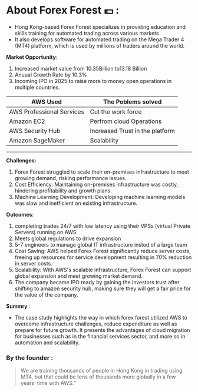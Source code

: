 # About Forex Forest :pound: :
- Hong Kong-based Forex Forest specializes in providing education and skills training for automated trading across various markets
- It also develops software for automated trading on the Mega Trader 4 (MT4) platform, which is used by millions of traders around the world.

**Market Opportunity**: 
 1. Increased market value from 10.35Billion to13.18 Billion
 1. Anuual Growth Rate by 10.3%
 1. Incoming IPO in 2025 to raise more to money open operations in multiple countries.


| AWS Used | The Poblems solved |
| ----------- | ----------- |
| AWS Professional Services  | Cut the work force  |
| Amazon EC2 | Perfrom cloud Operations |
| AWS Security Hub | Increased Trust in the platform |
| Amazon SageMaker | Scalability |

---
**Challenges:**
1. Forex Forest struggled to scale their on-premises infrastructure to meet growing demand, risking performance issues.
1. Cost Efficiency: Maintaining on-premises infrastructure was costly, hindering profitability and growth plans.
1. Machine Learning Development: Developing machine learning models was slow and inefficient on existing infrastructure.

**Outcomes**:
1. completing trades 24/7 with low latency using their VPSs (virtual Private Servers) running on AWS
1. Meets global regulations to drive expansion
1. 5-7 engineers to manage global IT infrastructure insted of a large team 
1. Cost Saving: AWS helped Forex Forest significantly reduce server costs, freeing up resources for service development resulting in 70% reduction in server costs.
1. Scalability: With AWS's scalable infrastructure, Forex Forest can support global expansion and meet growing market demand.
1. The company became IPO ready by gaining the investors trust after shifting to amazon security hub, making sure they will get a fair price for the value of the company.


**Summry** :
- The case study highlights the way in which forex forest utilized AWS to overcome infrastructure challenges, reduce expenditure as well as prepare for future growth. It presents the advantages of cloud migration for businesses such as in the financial services sector, and more so in automation and scalability.


### By the founder :
> We are training thousands of people in Hong Kong in trading using MT4, but that could be tens of thousands more globally in a few years’ time with AWS.”

